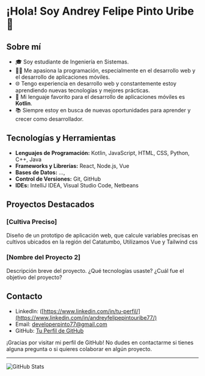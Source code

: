 # ¡Hola! Soy Andrey Felipe Pinto Uribe 👋

## Sobre mí
- 🎓 Soy estudiante de Ingeniería en Sistemas.
- 👨‍💻 Me apasiona la programación, especialmente en el desarrollo web y el desarrollo de aplicaciones móviles.
- 🌐 Tengo experiencia en desarrollo web y constantemente estoy aprendiendo nuevas tecnologías y mejores prácticas.
- 📱 Mi lenguaje favorito para el desarrollo de aplicaciones móviles es **Kotlin**.
- 📚 Siempre estoy en busca de nuevas oportunidades para aprender y crecer como desarrollador.

## Tecnologías y Herramientas
- **Lenguajes de Programación:** Kotlin, JavaScript, HTML, CSS, Python, C++, Java
- **Frameworks y Librerías:** React, Node.js, Vue
- **Bases de Datos:** ..., 
- **Control de Versiones:** Git, GitHub
- **IDEs:** IntelliJ IDEA, Visual Studio Code, Netbeans

## Proyectos Destacados
### [Cultiva Preciso]
 Diseño de un prototipo de aplicación web, que calcule variables precisas en cultivos ubicados en la región del Catatumbo, Utilizamos Vue y Tailwind css

### [Nombre del Proyecto 2]
Descripción breve del proyecto. ¿Qué tecnologías usaste? ¿Cuál fue el objetivo del proyecto?

## Contacto
- LinkedIn: ([https://www.linkedin.com/in/tu-perfil/](https://www.linkedin.com/in/andreyfelipepintouribe77/)
- Email: developerpinto77@gmail.com
- GitHub: [Tu Perfil de GitHub](https://github.com/pintofelipe77)

¡Gracias por visitar mi perfil de GitHub! No dudes en contactarme si tienes alguna pregunta o si quieres colaborar en algún proyecto.

---

![GitHub Stats](https://github-readme-stats.vercel.app/api?username=tu-usuario&show_icons=true&theme=radical)
